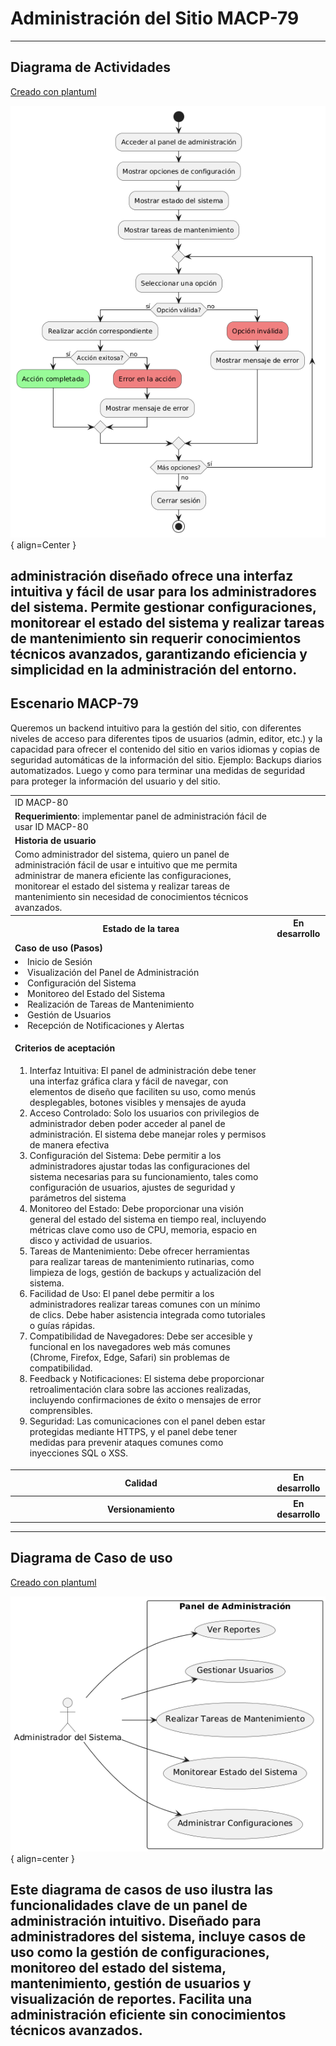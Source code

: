 # Administración del Sitio MACP-79

------
## Diagrama de Actividades
[Creado con plantuml](https://plantuml.com/es/)

![Image title](./assets/images/DiagramaActividades/MACP-80.png){ align=Center }

administración diseñado ofrece una interfaz intuitiva y fácil de usar para los administradores del sistema. Permite gestionar configuraciones, monitorear el estado del sistema y realizar tareas de mantenimiento sin requerir conocimientos técnicos avanzados, garantizando eficiencia y simplicidad en la administración del entorno.
---

## Escenario MACP-79
Queremos un backend intuitivo para la gestión del sitio, con diferentes niveles de acceso para diferentes tipos de usuarios (admin, editor, etc.) y la capacidad para ofrecer el contenido del sitio en varios idiomas y  copias de seguridad automáticas de la información del sitio. Ejemplo: Backups diarios automatizados. Luego y como para terminar una medidas de seguridad para proteger la información del usuario y del sitio.

<table id="customers">
  <tr class="idtext principal">
    <td>ID MACP-80</td>
  </tr>
  <tr class="single text">
    <td><strong>Requerimiento</strong>: implementar panel de administración fácil de usar ID MACP-80</td>
  </tr>
  <tr class="single gray">
    <td><strong>Historia de usuario</strong></td>
  </tr>
  <tr class="single text">
    <td>Como administrador del sistema, quiero un panel de administración fácil de usar e intuitivo que me permita administrar de manera eficiente las configuraciones, monitorear el estado del sistema y realizar tareas de mantenimiento sin necesidad de conocimientos técnicos avanzados.</td>
  </tr>
  <tr class="duo">
    <th class="gray"><strong>Estado de la tarea</strong></th>
    <th>En desarrollo</th>
  </tr>
  <tr class="single gray">
    <td><strong>Caso de uso (Pasos)</strong></td>
  </tr>
  <tr class="single text">
       <td>
         </ol>
      <li>Inicio de Sesión</li>
      <li>Visualización del Panel de Administración</li>
      <li>Configuración del Sistema</li>
      <li>Monitoreo del Estado del Sistema</li>
      <li>Realización de Tareas de Mantenimiento</li>
      <li>Gestión de Usuarios</li>
      <li>Recepción de Notificaciones y Alertas</li>
        <ol>
    </td>
  </tr>
  <tr class="single gray">
    <td><strong>Criterios de aceptación</strong></td>
  </tr>
  <tr class="single text">
    <td>
        <ol>
 <li>Interfaz Intuitiva: El panel de administración debe tener una interfaz gráfica clara y fácil de navegar, con elementos de diseño que faciliten su uso, como menús desplegables, botones visibles y mensajes de ayuda</li>
 <li>Acceso Controlado: Solo los usuarios con privilegios de administrador deben poder acceder al panel de administración. El sistema debe manejar roles y permisos de manera efectiva</li>
 <li>Configuración del Sistema: Debe permitir a los administradores ajustar todas las configuraciones del sistema necesarias para su funcionamiento, tales como configuración de usuarios, ajustes de seguridad y parámetros del sistema</li>
 <li>Monitoreo del Estado: Debe proporcionar una visión general del estado del sistema en tiempo real, incluyendo métricas clave como uso de CPU, memoria, espacio en disco y actividad de usuarios.</li>
 <li>Tareas de Mantenimiento: Debe ofrecer herramientas para realizar tareas de mantenimiento rutinarias, como limpieza de logs, gestión de backups y actualización del sistema.</li>
 <li>Facilidad de Uso: El panel debe permitir a los administradores realizar tareas comunes con un mínimo de clics. Debe haber asistencia integrada como tutoriales o guías rápidas.</li>
 <li>Compatibilidad de Navegadores: Debe ser accesible y funcional en los navegadores web más comunes (Chrome, Firefox, Edge, Safari) sin problemas de compatibilidad.</li>
 <li>Feedback y Notificaciones: El sistema debe proporcionar retroalimentación clara sobre las acciones realizadas, incluyendo confirmaciones de éxito o mensajes de error comprensibles.</li>
 <li>Seguridad: Las comunicaciones con el panel deben estar protegidas mediante HTTPS, y el panel debe tener medidas para prevenir ataques comunes como inyecciones SQL o XSS.</li>
        </ol>
    </td>
  </tr>
 <tr class="duo">
    <th class="gray"><strong>Calidad</strong></th>
    <th>En desarrollo</th>
  </tr>
  <tr class="duo">
    <th class="gray"><strong>Versionamiento</strong></th>
    <th>En desarrollo</th>
  </tr>
</table>



---
## Diagrama de Caso de uso
[Creado con plantuml](https://plantuml.com/es/)

![Image title](./assets/images/CasosDeUso/MACP-80.png){ align=center }

Este diagrama de casos de uso ilustra las funcionalidades clave de un panel de administración intuitivo. Diseñado para administradores del sistema, incluye casos de uso como la gestión de configuraciones, monitoreo del estado del sistema, mantenimiento, gestión de usuarios y visualización de reportes. Facilita una administración eficiente sin conocimientos técnicos avanzados.
---
